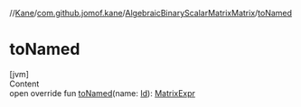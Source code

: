 //[Kane](../../index.md)/[com.github.jomof.kane](../index.md)/[AlgebraicBinaryScalarMatrixMatrix](index.md)/[toNamed](to-named.md)



# toNamed  
[jvm]  
Content  
open override fun [toNamed](to-named.md)(name: [Id](../../com.github.jomof.kane.impl/index.md#%5Bcom.github.jomof.kane.impl%2FId%2F%2F%2FPointingToDeclaration%2F%5D%2FClasslikes%2F-1708749669)): [MatrixExpr](../-matrix-expr/index.md)  



